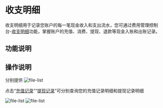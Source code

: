 # 收支明细

收支明细用于记录您账户的每一笔现金收入和支出流水，您可通过费用管理控制台-[收支明细](https://uc.jdcloud.com/cost/capital/capital-overview)功能，掌握账户的充值、消费、提现、退款等现金入账和出账记录。

## 功能说明


## 操作说明

分别提供
![file-list](https://github.com/jdcloudcom/cn/blob/edit/image/Charge/%E5%85%85%E5%80%BC%E6%9F%A51.png)

点击“[充值记录](https://uc.jdcloud.com/cost/capital/recharge-history)”“[提现记录](https://uc.jdcloud.com/cost/capital/withdrawal-history)”可分别查询您的充值记录明细和提现记录明细

![file-list](https://github.com/jdcloudcom/cn/blob/edit/image/Charge/%E5%85%85%E5%80%BC%E6%9F%A52.jpg)
![file-list](https://github.com/jdcloudcom/cn/blob/edit/image/Charge/%E5%85%85%E5%80%BC%E6%9F%A53.png)
